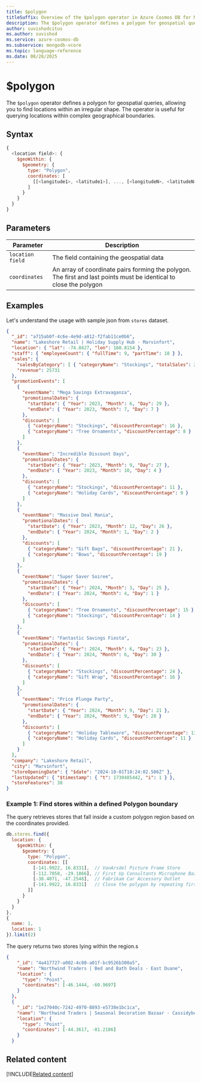```yaml
---
title: $polygon
titleSuffix: Overview of the $polygon operator in Azure Cosmos DB for MongoDB (vCore)
description: The $polygon operator defines a polygon for geospatial queries, allowing you to find locations within an irregular shape.
author: suvishodcitus
ms.author: suvishod
ms.service: azure-cosmos-db
ms.subservice: mongodb-vcore
ms.topic: language-reference
ms.date: 08/28/2025
---
```


# $polygon

The `$polygon` operator defines a polygon for geospatial queries, allowing you to find locations within an irregular shape. The operator is useful for querying locations within complex geographical boundaries.

## Syntax

```javascript
{
  <location field>: {
    $geoWithin: {
      $geometry: {
        type: "Polygon",
        coordinates: [
          [[<longitude1>, <latitude1>], ..., [<longitudeN>, <latitudeN>], [<longitude1>, <latitude1>]]
        ]
      }
    }
  }
}
```

## Parameters

| Parameter | Description |
|-----------|-------------|
| `location field` | The field containing the geospatial data |
| `coordinates` | An array of coordinate pairs forming the polygon. The first and last points must be identical to close the polygon |

## Examples

Let's understand the usage with sample json from `stores` dataset.

```json
{
  "_id": "a715ab0f-4c6e-4e9d-a812-f2fab11ce0b6",
  "name": "Lakeshore Retail | Holiday Supply Hub - Marvinfort",
  "location": { "lat": -74.0427, "lon": 160.8154 },
  "staff": { "employeeCount": { "fullTime": 9, "partTime": 18 } },
  "sales": {
    "salesByCategory": [ { "categoryName": "Stockings", "totalSales": 25731 } ],
    "revenue": 25731
  },
  "promotionEvents": [
    {
      "eventName": "Mega Savings Extravaganza",
      "promotionalDates": {
        "startDate": { "Year": 2023, "Month": 6, "Day": 29 },
        "endDate": { "Year": 2023, "Month": 7, "Day": 7 }
      },
      "discounts": [
        { "categoryName": "Stockings", "discountPercentage": 16 },
        { "categoryName": "Tree Ornaments", "discountPercentage": 8 }
      ]
    },
    {
      "eventName": "Incredible Discount Days",
      "promotionalDates": {
        "startDate": { "Year": 2023, "Month": 9, "Day": 27 },
        "endDate": { "Year": 2023, "Month": 10, "Day": 4 }
      },
      "discounts": [
        { "categoryName": "Stockings", "discountPercentage": 11 },
        { "categoryName": "Holiday Cards", "discountPercentage": 9 }
      ]
    },
    {
      "eventName": "Massive Deal Mania",
      "promotionalDates": {
        "startDate": { "Year": 2023, "Month": 12, "Day": 26 },
        "endDate": { "Year": 2024, "Month": 1, "Day": 2 }
      },
      "discounts": [
        { "categoryName": "Gift Bags", "discountPercentage": 21 },
        { "categoryName": "Bows", "discountPercentage": 19 }
      ]
    },
    {
      "eventName": "Super Saver Soiree",
      "promotionalDates": {
        "startDate": { "Year": 2024, "Month": 3, "Day": 25 },
        "endDate": { "Year": 2024, "Month": 4, "Day": 1 }
      },
      "discounts": [
        { "categoryName": "Tree Ornaments", "discountPercentage": 15 },
        { "categoryName": "Stockings", "discountPercentage": 14 }
      ]
    },
    {
      "eventName": "Fantastic Savings Fiesta",
      "promotionalDates": {
        "startDate": { "Year": 2024, "Month": 6, "Day": 23 },
        "endDate": { "Year": 2024, "Month": 6, "Day": 30 }
      },
      "discounts": [
        { "categoryName": "Stockings", "discountPercentage": 24 },
        { "categoryName": "Gift Wrap", "discountPercentage": 16 }
      ]
    },
    {
      "eventName": "Price Plunge Party",
      "promotionalDates": {
        "startDate": { "Year": 2024, "Month": 9, "Day": 21 },
        "endDate": { "Year": 2024, "Month": 9, "Day": 28 }
      },
      "discounts": [
        { "categoryName": "Holiday Tableware", "discountPercentage": 13 },
        { "categoryName": "Holiday Cards", "discountPercentage": 11 }
      ]
    }
  ],
  "company": "Lakeshore Retail",
  "city": "Marvinfort",
  "storeOpeningDate": { "$date": "2024-10-01T18:24:02.586Z" },
  "lastUpdated": { "$timestamp": { "t": 1730485442, "i": 1 } },
  "storeFeatures": 38
}
```

### Example 1: Find stores within a defined Polygon boundary

The query retrieves stores that fall inside a custom polygon region based on the coordinates provided.

```javascript
db.stores.find({
  location: {
    $geoWithin: {
      $geometry: {
        type: "Polygon",
        coordinates: [[
          [-141.9922, 16.8331],  // VanArsdel Picture Frame Store
          [-112.7858, -29.1866], // First Up Consultants Microphone Bazaar
          [-38.4071, -47.2548],  // Fabrikam Car Accessory Outlet
          [-141.9922, 16.8331]   // Close the polygon by repeating first point
        ]]
      }
    }
  }
},
{
  name: 1,
  location: 1
}).limit(2)
```

The query returns two stores lying within the region.s

```json
{
    "_id": "4a417727-a002-4c80-a01f-bc9526b300a5",
    "name": "Northwind Traders | Bed and Bath Deals - East Duane",
    "location": {
      "type": "Point",
      "coordinates": [-46.1444, -60.9697]
    }
  },
  {
    "_id": "1e27040c-7242-4970-8893-e5738e1bc1ca",
    "name": "Northwind Traders | Seasonal Decoration Bazaar - Cassidyberg",
    "location": {
      "type": "Point",
      "coordinates": [-44.3617, -81.2186]
    }
  }
```

## Related content

[!INCLUDE[Related content](../includes/related-content.md)]
